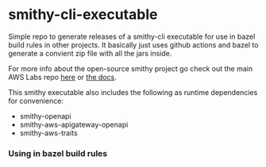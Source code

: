# smithy-cli-executable
Simple repo to generate releases of a smithy-cli executable for use in bazel build rules in other projects. It basically just uses github actions and bazel to generate a convient zip file with all the jars inside. 

For more info about the open-source smithy project go check out the main AWS Labs repo [here](https://github.com/awslabs/smithy) or [the docs](https://awslabs.github.io/smithy/). 

This smithy executable also includes the following as runtime dependencies for convenience: 
- smithy-openapi
- smithy-aws-apigateway-openapi
- smithy-aws-traits


### Using in bazel build rules
